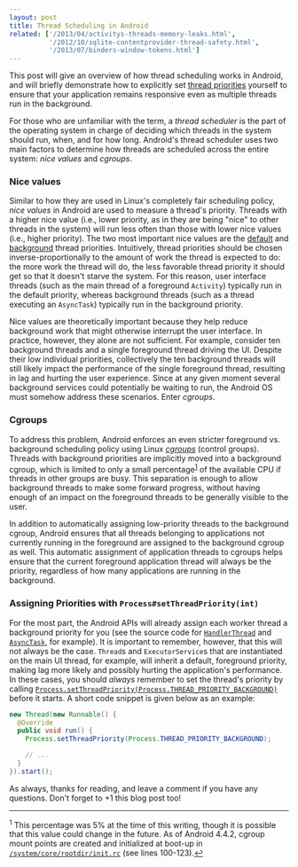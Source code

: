```yaml
---
layout: post
title: Thread Scheduling in Android
related: ['/2013/04/activitys-threads-memory-leaks.html',
          '/2012/10/sqlite-contentprovider-thread-safety.html',
          '/2013/07/binders-window-tokens.html']
---
```

This post will give an overview of how thread scheduling works in Android, and will briefly
demonstrate how to explicitly set
[thread priorities](http://developer.android.com/reference/android/os/Process.html#THREAD_PRIORITY_AUDIO)
yourself to ensure that your application remains responsive even as multiple threads
run in the background.

For those who are unfamiliar with the term, a _thread scheduler_ is the part of the operating system
in charge of deciding which threads in the system should run, when, and for how long. Android's thread
scheduler uses two main factors to determine how threads are scheduled across the entire
system: _nice values_ and _cgroups_.

<!--more-->

### Nice values

Similar to how they are used in Linux's completely fair scheduling policy, _nice values_ in Android
are used to measure a thread's priority. Threads with a higher nice value (i.e., lower priority,
as in they are being "nice" to other threads in the system) will run less often than
those with lower nice values (i.e., higher priority). The two most important nice values are the
[default](http://developer.android.com/reference/android/os/Process.html#THREAD_PRIORITY_DEFAULT)
and [background](http://developer.android.com/reference/android/os/Process.html#THREAD_PRIORITY_BACKGROUND)
thread priorities. Intuitively, thread priorities should be chosen
inverse-proportionally to the amount of work the thread is expected to do: the more work the
thread will do, the less favorable thread priority it should get so that it doesn't
starve the system. For this reason, user interface threads (such as the main thread of a foreground `Activity`) 
typically run in the default priority, whereas background threads (such as a thread executing an `AsyncTask`)
typically run in the background priority.

Nice values are theoretically important because they help reduce background work that might otherwise
interrupt the user interface. In practice, however, they alone are not sufficient. For example,
consider ten background threads and a single foreground thread driving the UI. Despite their low
individual priorities, collectively the ten background threads will still likely impact the performance
of the single foreground thread, resulting in lag and hurting the user experience. Since at any given moment
several background services could potentially be waiting to run, the Android OS
must somehow address these scenarios. Enter _cgroups_.

### Cgroups

To address this problem, Android enforces an even stricter foreground vs. background scheduling policy
using Linux [_cgroups_](http://en.wikipedia.org/wiki/Cgroups) (control groups). Threads with
background priorities are implicitly moved into a background cgroup, which is
limited to only a small percentage<sup><a href="#footnote1" id="ref1">1</a></sup> of the available
CPU if threads in other groups are busy. This separation is enough to allow background threads to make some
forward progress, without having enough of an impact on the foreground threads to be generally visible
to the user.

In addition to automatically assigning low-priority threads to the background cgroup, Android ensures that all
threads belonging to applications not currently running in the foreground are assigned to the background cgroup as well. This automatic assignment of application threads to cgroups helps ensure that the current foreground
application thread will always be the priority, regardless of how many applications are running in the background.

### Assigning Priorities with `Process#setThreadPriority(int)`

For the most part, the Android APIs will already assign
each worker thread a background priority for you (see the source code for
[`HandlerThread`](https://android.googlesource.com/platform/frameworks/base/+/refs/heads/master/core/java/android/os/HandlerThread.java)
and [`AsyncTask`](https://android.googlesource.com/platform/frameworks/base/+/refs/heads/master/core/java/android/os/AsyncTask.java),
for example). It is important to remember, however, that this will not always be the case.
`Thread`s and `ExecutorService`s that are instantiated on the main UI thread, for example,
will inherit a default, foreground priority, making lag more likely and possibly hurting
the application's performance. In these cases, you should _always_ remember to set the thread's
priority by calling
[`Process.setThreadPriority(Process.THREAD_PRIORITY_BACKGROUND)`](https://developer.android.com/reference/android/os/Process.html#setThreadPriority(int))
before it starts. A short code snippet is given below as an example:

```java
new Thread(new Runnable() {
  @Override
  public void run() {
    Process.setThreadPriority(Process.THREAD_PRIORITY_BACKGROUND);

    // ...
  }
}).start();
```

As always, thanks for reading, and leave a comment if you have any questions. Don't forget to +1 this blog post too! 

<hr class="footnote-divider" />

<sup id="footnote1">1</sup> This percentage was 5% at the time of this writing, though it is possible that this value could change in the future. As of Android 4.4.2, cgroup mount points are created and initialized at boot-up in [`/system/core/rootdir/init.rc`](https://android.googlesource.com/platform/system/core/+/android-sdk-4.4.2_r1/rootdir/init.rc) (see lines 100-123).<a href="#ref1" title="Jump to footnote 1.">&#8617;</a>